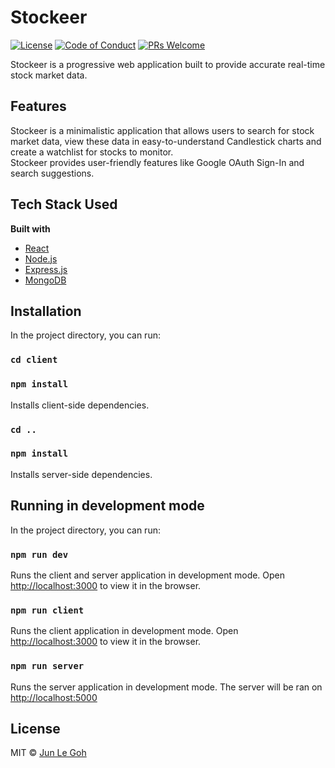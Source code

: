 # Stockeer

[![License](http://img.shields.io/:license-mit-blue.svg?style=flat-square)](http://badges.mit-license.org) [![Code of Conduct](https://img.shields.io/badge/code%20of-conduct-ff69b4.svg)](https://microsoft.github.io/codeofconduct/) [![PRs Welcome](https://img.shields.io/badge/PRs-welcome-brightgreen.svg?style=flat-square)](http://makeapullrequest.com)

Stockeer is a progressive web application built to provide accurate real-time stock market data.

## Features

Stockeer is a minimalistic application that allows users to search for stock market data, view these data in easy-to-understand Candlestick charts and create a watchlist for stocks to monitor.<br/>
Stockeer provides user-friendly features like Google OAuth Sign-In and search suggestions.

## Tech Stack Used

<b>Built with</b>

- [React](https://reactjs.org/)
- [Node.js](https://nodejs.org/en/)
- [Express.js](https://expressjs.com/)
- [MongoDB](https://www.mongodb.com/)

## Installation

In the project directory, you can run:

### `cd client`
### `npm install`

Installs client-side dependencies.

### `cd ..`
### `npm install`

Installs server-side dependencies.

## Running in development mode

In the project directory, you can run:

### `npm run dev`

Runs the client and server application in development mode.
Open [http://localhost:3000](http://localhost:3000) to view it in the browser.

### `npm run client`

Runs the client application in development mode.
Open [http://localhost:3000](http://localhost:3000) to view it in the browser.

### `npm run server`

Runs the server application in development mode.
The server will be ran on [http://localhost:5000](http://localhost:5000)

## License

MIT © [Jun Le Goh](https://github.com/jlgoh/stockeer/blob/master/LICENSE.txt)
